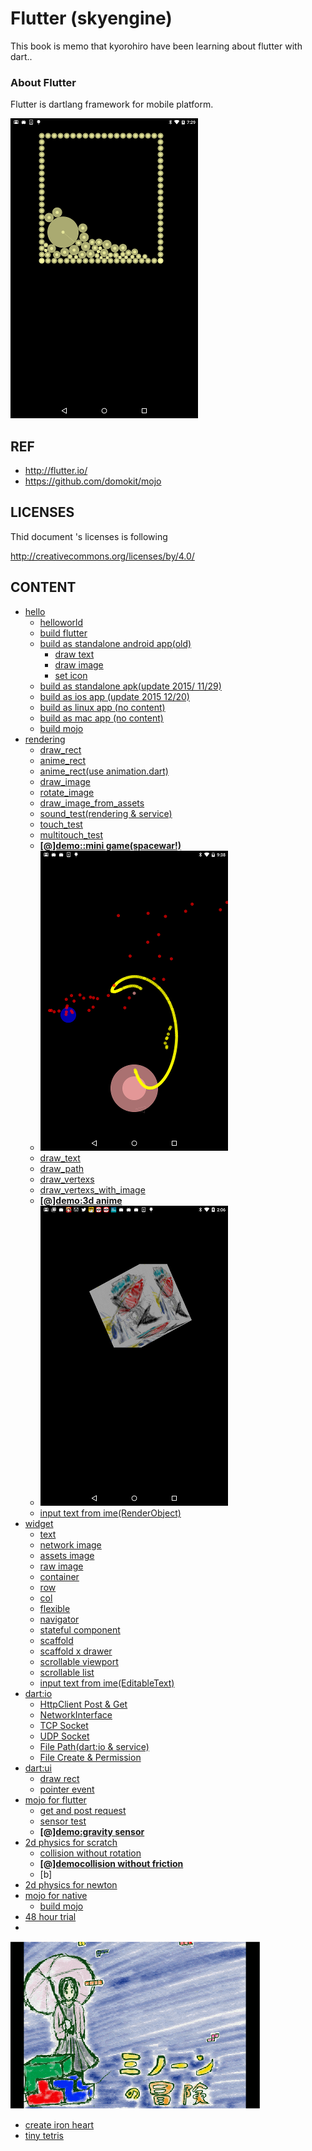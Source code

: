 # Flutter (skyengine)

This book is memo that kyorohiro have been learning about flutter with dart.. 

### About Flutter

Flutter is dartlang framework for mobile platform.

![](doc/screen.png)




## REF
* http://flutter.io/
* https://github.com/domokit/mojo

## LICENSES
Thid document 's licenses is following

http://creativecommons.org/licenses/by/4.0/


## CONTENT
* [hello](doc/hello/README.md)
  * [helloworld](hello/doc/README.md)
  * [build flutter](build_flutter/README.md)
  * [build as standalone android app(old)](build_android/README.md)
    * [draw text](test_android/doc/README.md)
    * [draw image](test_android_2/doc/README.md)
    * [set icon](test_android_3/doc/README.md)
  * [build as standalone apk(update 2015/ 11/29)](build_android2/README.md)
  * [build as ios app (update 2015 12/20)](build_ios/README.md)
  * [build as linux app (no content)](build_linux/README.md)
  * [build as mac app (no content)](build_linux/README.md)
  * [build mojo](mojo_na_install/README.md)
* [rendering](doc/rendering/README.md)
  * [draw_rect](draw_rect/doc/README.md)
  * [anime_rect](anime_rect/doc/README.md)
  * [anime_rect(use animation.dart)](anime_rect_1/doc/README.md)
  * [draw_image](draw_image/doc/README.md)
  * [rotate_image](rotate_image/doc/README.md)
  * [draw_image_from_assets](draw_image_from_assets/doc/README.md)
  * [sound_test(rendering & service)](sound_test/doc/README.md)
  * [touch_test](touch_event/doc/README.md)
  * [multitouch_test](multitouch_event/doc/README.md)
  * [**[@]demo::mini game(spacewar!)**](spacewar/doc/README.md)
  * ![](spacewar/doc/screen.png)
  * [draw_text](draw_text/doc/README.md)
  * [draw_path](draw_path/doc/README.md)
  * [draw_vertexs](draw_vertices/doc/README.md)
  * [draw_vertexs_with_image](draw_vertices_1/doc/README.md)
  * [**[@]demo:3d anime**](draw_vertices_demo/doc/README.md)
  * ![](draw_vertices_demo/doc/screen.png)
  * [input text from ime(RenderObject)](edit_text_1/doc/README.md)
* [widget](doc/widgets/README.md)
  * [text](widget_text/doc/README.md)
  * [network image](widget_networkimage/doc/README.md)
  * [assets image](widget_asset_image/doc/README.md)
  * [raw image](widget_rawimage/doc/README.md)
  * [container](widget_container/doc/README.md)
  * [row](widget_row/doc/README.md)
  * [col](widget_col/doc/README.md)
  * [flexible](widget_flexible/doc/README.md)
  * [navigator](widget_navigator/doc/README.md)
  * [stateful component](widget_stateful/doc/README.md)
  * [scaffold](widget_scaffold/doc/README.md)
  * [scaffold x drawer](widget_scaffold_drawer/doc/README.md)
  * [scrollable viewport](widget_scrollableviewport/doc/README.md)
  * [scrollable list](widget_scrollablelist/doc/README.md)
  * [input text from ime(EditableText)](edit_text/doc/README.md)
* [dart:io](doc/dartio/README.md)
  * [HttpClient Post & Get](dartio_test/doc/README.md)
  * [NetworkInterface](dartio_networkinterface/doc/README.md)
  * [TCP Socket](dartio_tcp/doc/README.md)
  * [UDP Socket](dartio_udp/doc/README.md)
  * [File Path(dart:io & service)](dartio_service_path/doc/README.md)
  * [File Create & Permission](dartio_file/doc/README.md)
* [dart:ui](doc/dartui/README.md)
  * [draw rect](dartui_draw/doc/README.md)
  * [pointer event](dartui_event/doc/README.md)
* [mojo for flutter](doc/mojo/README.md)
  * [get and post request](mojo_urlRequest/doc/README.md)
  * [sensor test](mojo_sensor/doc/README.md)
  * [**[@]demo:gravity sensor**](mojo_sensor_demo/doc/README.md)
* [2d physics for scratch](doc/physics2d/README.md)
  * [collision without rotation](ph_2d_boun_no_rot/doc/README.md)
  * [**[@]democollision without friction**](ph_2d_boun_no_friction/doc/README.md)
  * [b]
* [2d physics for newton](doc/physics2d_newton/README.md)
* [mojo for native](doc/mojo_native/README.md)
  * [build mojo](mojo_na_install/README.md)
* [48 hour trial](doc/ch48/README.md)
* 
![](ch48/mino_sample.png)
 * [create iron heart](ch48/example/ironheart/doc/README.md)
 * [tiny tetris](ch48/example/mino/doc/README.md)

